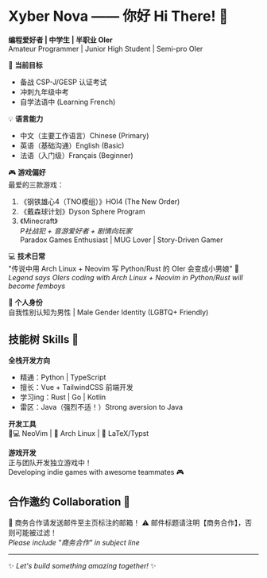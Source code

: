 # Xyber Nova —— 你好 Hi There! 👋

**编程爱好者 | 中学生 | 半职业 OIer**  
Amateur Programmer | Junior High Student | Semi-pro OIer  

🚀 **当前目标**  
- 备战 CSP-J/GESP 认证考试  
- 冲刺九年级中考  
- 自学法语中 (Learning French)  

💡 **语言能力**  
- 中文（主要工作语言）Chinese (Primary)  
- 英语（基础沟通）English (Basic)  
- 法语（入门级）Français (Beginner)  

🎮 **游戏偏好**  
最爱的三款游戏：  
1. 《钢铁雄心4（TNO模组）》HOI4 (The New Order)  
2. 《戴森球计划》Dyson Sphere Program  
3. 《Minecraft》  
*P社战犯 + 音游爱好者 + 剧情向玩家*  
Paradox Games Enthusiast | MUG Lover | Story-Driven Gamer  

💻 **技术日常**  
"传说中用 Arch Linux + Neovim 写 Python/Rust 的 OIer 会变成小男娘" 🤔  
*Legend says OIers coding with Arch Linux + Neovim in Python/Rust will become femboys*

🌈 **个人身份**  
自我性别认知为男性 | Male Gender Identity (LGBTQ+ Friendly)  

## 技能树 Skills 🌱

**全栈开发方向**  
- 精通：Python | TypeScript  
- 擅长：Vue + TailwindCSS 前端开发  
- 学习ing：Rust | Go | Kotlin  
- 雷区：Java（强烈不适！）Strong aversion to Java  

**开发工具**  
🧑💻 NeoVim | 🐧 Arch Linux | 📜 LaTeX/Typst

**游戏开发**  
正与团队开发独立游戏中！  
Developing indie games with awesome teammates 🎮

## 合作邀约 Collaboration 📩

📧 商务合作请发送邮件至主页标注的邮箱！ 
⚠️ 邮件标题请注明【商务合作】，否则可能被过滤！  
*Please include "商务合作" in subject line*

---

✨ *Let's build something amazing together!* ✨
